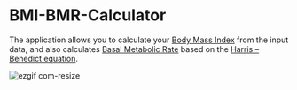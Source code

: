 # BMI-BMR-Calculator

The application allows you to calculate your [Body Mass Index](https://en.wikipedia.org/wiki/Body_mass_index) from the input data, and also calculates [Basal Metabolic Rate](https://en.wikipedia.org/wiki/Basal_metabolic_rate) based on the [Harris – Benedict equation](https://en.wikipedia.org/wiki/Harris–Benedict_equation).

![ezgif com-resize](https://user-images.githubusercontent.com/65627244/108528906-f85ebb80-72e4-11eb-8265-227b22b83822.gif)
